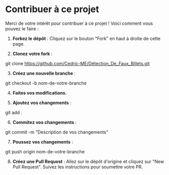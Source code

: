 # Contribuer à ce projet

Merci de votre intérêt pour contribuer à ce projet ! Voici comment vous pouvez le faire :

1. **Forkez le dépôt** : Cliquez sur le bouton "Fork" en haut à droite de cette page.

2. **Clonez votre fork** :

git clone https://github.com/Cedric-ME/Détection_De_Faux_Billets.git

3. **Créez une nouvelle branche** :

git checkout -b nom-de-votre-branche

4. **Faites vos modifications.**

5. **Ajoutez vos changements** :

git add .

6. **Commitez vos changements** :

git commit -m "Description de vos changements"

7. **Poussez vos changements** :

git push origin nom-de-votre-branche

8. **Créez une Pull Request** : Allez sur le dépôt d'origine et cliquez sur "New Pull Request". Suivez les instructions pour soumettre votre PR.
